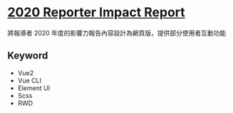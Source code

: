 [2020 Reporter Impact Report](https://kyotenkacat.github.io/2020-reporter-impact-report/)
===
將報導者 2020 年度的影響力報告內容設計為網頁版，提供部分使用者互動功能

## **Keyword**
- Vue2
- Vue CLI
- Element UI
- Scss
- RWD
